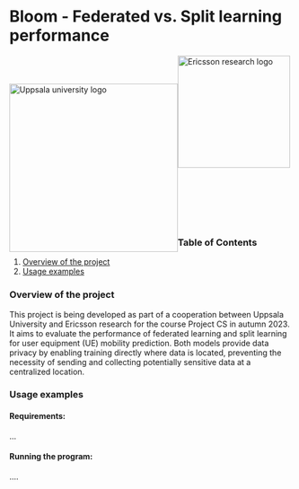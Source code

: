 # Bloom - Federated vs. Split learning performance


<div id=images>
<img style="float:left; padding-top:50px" src="https://www.uu.se/images/18.17dda5f1791cdbd287d9b55/1622452923523/uu-logo-red.svg" alt="Uppsala university logo" width="300" height="300"/>

<img style="float:left; clear: inline-end" src="https://logos-world.net/wp-content/uploads/2020/12/Ericsson-Logo-2009-2018-700x394.png" alt="Ericsson research logo" width="auto" height="200"/>

</div>

<div id="content" style="padding-top:300px">

### Table of Contents

1. [Overview of the project](#overview)
2. [Usage examples](#usage)

### Overview of the project <a name="overview"></a>

This project is being developed as part of a cooperation between Uppsala University and Ericsson research for the course Project CS in autumn 2023. It aims to evaluate the performance of federated learning and split learning for user equipment (UE) mobility prediction. Both models provide data privacy by enabling training directly where data is located, preventing the necessity of sending and collecting potentially sensitive data at a centralized location.

### Usage examples <a name="usage"></a>

#### Requirements:
...

#### Running the program:
....

</div>
